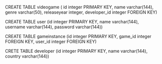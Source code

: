 CREATE TABLE videogame ( id integer PRIMARY KEY, name varchar(144), genre varchar(50), releaseyear integer, developer_id integer FOREIGN KEY)

CREATE TABLE user (id integer PRIMARY KEY, name varchar(144), username varchar(144), password varchar(144))

CREATE TABLE gameinstance (id integer PRIMARY KEY, game_id integer FOREIGN KEY, user_id integer FOREIGN KEY)

CRETE TABLE developer (id integer PRIMARY KEY, name varchar(144), country varchar(144))